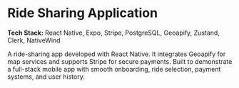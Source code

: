 # Ride Sharing Application

**Tech Stack:** React Native, Expo, Stripe, PostgreSQL, Geoapify, Zustand, Clerk, NativeWind

A ride-sharing app developed with React Native. It integrates Geoapify for map services and supports Stripe for secure payments. Built to demonstrate a full-stack mobile app with smooth onboarding, ride selection, payment systems, and user history.
